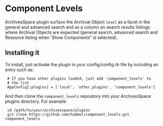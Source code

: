Component Levels
================

ArchivesSpace plugin surface the Archival Object `level` as a facet in the general and advanced search and as a column on search results listings where Archival Objects are expected (general search, advanced search and Resource listing when 'Show Components" is selected).

## Installing it

To install, just activate the plugin in your config/config.rb file by
including an entry such as:

     # If you have other plugins loaded, just add 'component_levels' to
     # the list
     AppConfig[:plugins] = ['local', 'other_plugins', 'component_levels']

And then clone the `component_levels` repository into your
ArchivesSpace plugins directory.  For example:

     cd /path/to/your/archivesspace/plugins
     git clone https://github.com/hudmol/component_levels.git component_levels

